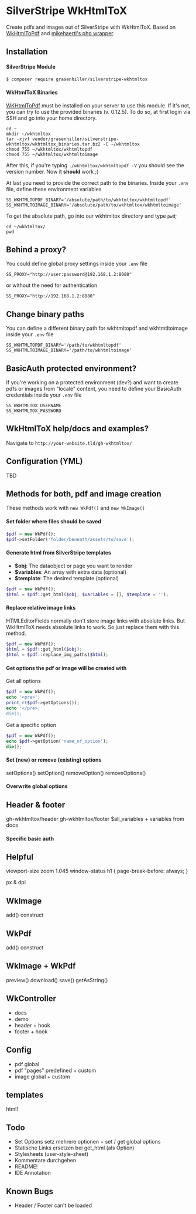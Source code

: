 # SilverStripe WkHtmlToX

Create pdfs and images out of SilverStripe with WkHtmlToX. Based on [WkHtmlToPdf](http://wkhtmltopdf.org/) and [mikehaertl's php wrapper](https://github.com/mikehaertl/phpwkhtmltopdf).

## Installation

#### SilverStripe Module

``` sh
$ composer require grasenhiller/silverstripe-wkhtmltox
```

#### WkHtmlToX Binaries

[WKHtmlToPdf](http://wkhtmltopdf.org/) must be installed on your server to use this module.
If it's not, you can try to use the provided binaries (v. 0.12.5). To do so, at first login via SSH and go into your home directory.

```ssh
cd ~
mkdir ~/wkhtmltox
tar -xjvf vendor/grasenhiller/silverstripe-wkhtmltox/wkhtmltox_binaries.tar.bz2 -C ~/wkhtmltox
chmod 755 ~/wkhtmltox/wkhtmltopdf
chmod 755 ~/wkhtmltox/wkhtmltoimage
```

After this, if you're typing ``./wkhtmltox/wkhtmltopdf -V`` you should see the version number. Now it **should** work ;)

At last you need to provide the correct path to the binaries. Inside your ``.env`` file, define these environment variables

```text
SS_WKHTMLTOPDF_BINARY='/absolute/path/to/wkhtmltox/wkhtmltopdf'
SS_WKHTMLTOIMAGE_BINARY='/absolute/path/to/wkhtmltox/wkhtmltoimage'
```

To get the absolute path, go into our wkhtmltox directory and type ``pwd``;

```ssh
cd ~/wkhtmltox/
pwd
``` 

## Behind a proxy?

You could define global proxy settings inside your ``.env`` file

```text
SS_PROXY="http://user:password@192.168.1.2:8080"
```

or without the need for authentication

```text
SS_PROXY="http://192.168.1.2:8080"
```

## Change binary paths

You can define a different binary path for wkhtmltopdf and wkhtmtltoimage inside your ``.env`` file

```text
SS_WKHTMLTOPDF_BINARY='/path/to/wkhtmltopdf'
SS_WKHTMLTOIMAGE_BINARY='/path/to/wkhtmltoimage'
```

## BasicAuth protected environment?

If you're working on a protected environment (dev?) and want to create pdfs or images from "locale" content, you need to define your BasicAuth credentials inside your ``.env`` file

```text
SS_WKHTMLTOX_USERNAME
SS_WKHTMLTOX_PASSWORD
```

## WkHtmlToX help/docs and examples?

Navigate to ``http://your-website.tld/gh-wkhtmltox/``

## Configuration (YML)

TBD

## Methods for both, pdf and image creation

These methods work with ``new WkPdf()`` and ``new WkImage()``

#### Set folder where files should be saved

```php
$pdf = new WkPdf();
$pdf->setFolder('folder/beneath/assets/to/save');
```

#### Generate html from SilverStripe templates

- **$obj**: The dataobject or page you want to render
- **$variables**: An array with extra data (optional)
- **$template**: The desired template (optional)

```php
$pdf = new WkPdf();
$html = $pdf::get_html($obj, $variables = [], $template = '');
```

#### Replace relative image links

HTMLEditorFields normally don't store image links with absolute links.
But WkHtmlToX needs absolute links to work. So just replace them with this method. 

```php
$pdf = new WkPdf();
$html = $pdf::get_html($obj);
$html = $pdf::replace_img_paths($html);
```

#### Get options the pdf or image will be created with

Get all options

```php
$pdf = new WkPdf();
echo '<pre>';
print_r($pdf->getOptions());
echo '</pre>;
die();
```

Get a specific option

```php
$pdf = new WkPdf();
echo $pdf->getOption('name_of_option');
die();
```

#### Set (new) or remove (existing) options

setOptions()
setOption()
removeOption()
removeOptions()

#### Overwrite global options











## Header & footer
gh-wkhtmltox/header
gh-wkhtmltox/footer
$all_variables + variables from docs


#### Specific basic auth

## Helpful

viewport-size
zoom 1.045
window-status
h1 {
  page-break-before: always;
}

px & dpi

## WkImage
add()
construct

## WkPdf
add()
construct

## WkImage + WkPdf
preview()
download()
save()
getAsString()

## WkController
- docs
- demo
- header + hook
- footer + hook

## Config
- pdf global
- pdf "pages" predefined + custom
- image global + custom

## templates
html!

## Todo

- Set Options setz mehrere optionen + set / get global options
- Statische Links ersetzen bei get_html (als Option)
- Stylesheets (user-style-sheet)
- Kommentare durchgehen
- README!
- IDE Annotation

## Known Bugs

- Header / Footer can't be loaded


